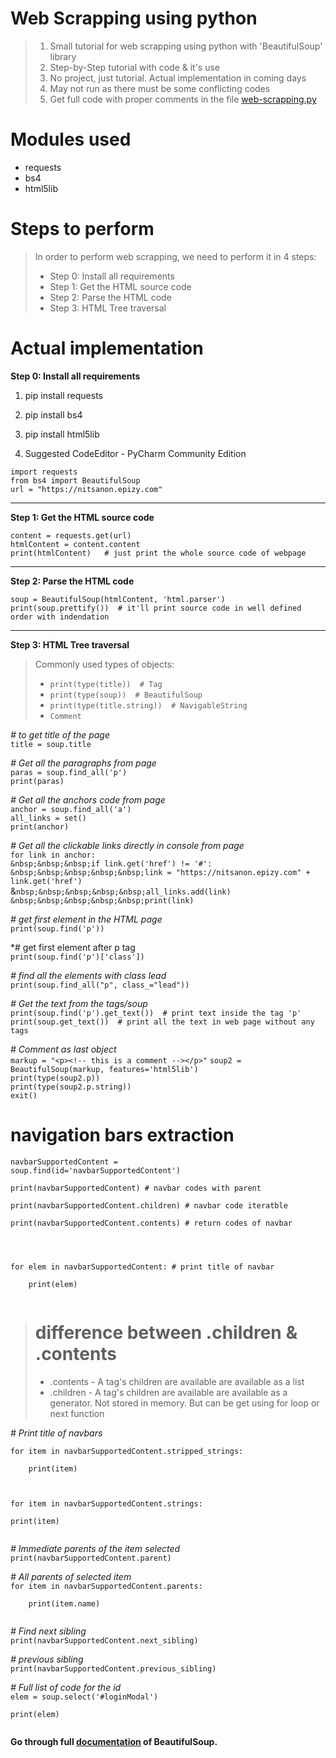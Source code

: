 # Web Scrapping using python

> 1. Small tutorial for web scrapping using python with 'BeautifulSoup' library  
> 2. Step-by-Step tutorial with code & it's use  
> 3. No project, just tutorial. Actual implementation in coming days  
> 4. May not run as there must be some conflicting codes
> 5. Get full code with proper comments in the file [web-scrapping.py](https://github.com/nitin30kumar/web-scrapping-using-python/blob/main/web-scrapping.py)

# Modules used

- requests
- bs4 
- html5lib

# Steps to perform

> In order to perform web scrapping, we need to perform it in 4 steps:  
> - Step 0: Install all requirements  
> - Step 1: Get the HTML source code  
> - Step 2: Parse the HTML code  
> - Step 3: HTML Tree traversal  

# Actual implementation  

**Step 0: Install all requirements**  

1. pip install requests  
2. pip install bs4  
3. pip install html5lib  

4. Suggested CodeEditor - PyCharm Community Edition  

`import requests`  
`from bs4 import BeautifulSoup`  
`url = "https://nitsanon.epizy.com"`  
  
---  
**Step 1: Get the HTML source code**  

`content = requests.get(url)`  
`htmlContent = content.content`  
`print(htmlContent)   # just print the whole source code of webpage`  

---
**Step 2: Parse the HTML code**  

`soup = BeautifulSoup(htmlContent, 'html.parser')`  
`print(soup.prettify())  # it'll print source code in well defined order with indendation`  

---  
**Step 3: HTML Tree traversal**  

> Commonly used types of objects:  
>  - `print(type(title))  # Tag`  
>  - `print(type(soup))  # BeautifulSoup`  
>  - `print(type(title.string))  # NavigableString`  
>  - `Comment`

*# to get title of the page*  
`title = soup.title`  

*# Get all the paragraphs from page*  
`paras = soup.find_all('p')`  
`print(paras)`  


*# Get all the anchors code from page*  
`anchor = soup.find_all('a')`  
`all_links = set()`  
`print(anchor)`  


*# Get all the clickable links directly in console from page*  
`for link in anchor:`  
`&nbsp;&nbsp;&nbsp;if link.get('href') != '#':`  
`&nbsp;&nbsp;&nbsp;&nbsp;&nbsp;link = "https://nitsanon.epizy.com" + link.get('href')`  
&`nbsp;&nbsp;&nbsp;&nbsp;&nbsp;all_links.add(link)`  
`&nbsp;&nbsp;&nbsp;&nbsp;&nbsp;print(link)`  


*# get first element in the HTML page*  
`print(soup.find('p'))`

*# get first element after p tag  
`print(soup.find('p')['class'])`

*# find all the elements with class lead*  
`print(soup.find_all("p", class_="lead"))`


*# Get the text from the tags/soup*  
`print(soup.find('p').get_text())  # print text inside the tag 'p'`  
`print(soup.get_text())  # print all the text in web page without any tags`  

*# Comment as last object*  
`markup = "<p><!-- this is a comment --></p>"`
`soup2 = BeautifulSoup(markup, features='html5lib')`  
`print(type(soup2.p))`  
`print(type(soup2.p.string))`  
`exit()`  


# navigation bars extraction  

<code>navbarSupportedContent = soup.find(id='navbarSupportedContent')  
print(navbarSupportedContent) # navbar codes with parent  
print(navbarSupportedContent.children) # navbar code iteratble  
print(navbarSupportedContent.contents) # return codes of navbar  
<br>  
for elem in navbarSupportedContent: # print title of navbar  
     &nbsp;&nbsp;&nbsp;&nbsp;print(elem)  
</code>  

> # difference between .children & .contents  
> 
> -  .contents - A tag's children are available are available as a list  
> -  .children - A tag's children are available are available as a generator. Not stored in memory. But can be get using for loop or next function  

*# Print title of navbars*  

<code>for item in navbarSupportedContent.stripped_strings:  
&nbsp;&nbsp;&nbsp;&nbsp;print(item)  

for item in navbarSupportedContent.strings:  
     print(item)  
</code>  

*# Immediate parents of the item selected*  
<code>print(navbarSupportedContent.parent)</code>  


*# All parents of selected item*  
<code>for item in navbarSupportedContent.parents:<br/>
&nbsp;&nbsp;&nbsp;&nbsp;print(item.name)  
</code>  

*# Find next sibling*  
`print(navbarSupportedContent.next_sibling)`  


*# previous sibling*  
`print(navbarSupportedContent.previous_sibling)`  


*# Full list of code for the id*  
<code>elem = soup.select('#loginModal')  
print(elem)  
</code>  

**Go through full [documentation](https://www.crummy.com/software/BeautifulSoup/bs4/doc/) of BeautifulSoup.**  

